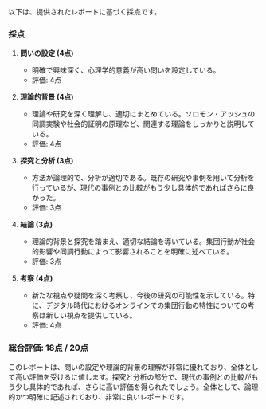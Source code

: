 以下は、提供されたレポートに基づく採点です。

### 採点

1. **問いの設定 (4点)**
   - 明確で興味深く、心理学的意義が高い問いを設定している。
   - 評価: 4点

2. **理論的背景 (4点)**
   - 理論や研究を深く理解し、適切にまとめている。ソロモン・アッシュの同調実験や社会的証明の原理など、関連する理論をしっかりと説明している。
   - 評価: 4点

3. **探究と分析 (3点)**
   - 方法が論理的で、分析が適切である。既存の研究や事例を用いて分析を行っているが、現代の事例との比較がもう少し具体的であればさらに良かった。
   - 評価: 3点

4. **結論 (3点)**
   - 理論的背景と探究を踏まえ、適切な結論を導いている。集団行動が社会的影響や同調行動によって影響されることを明確に述べている。
   - 評価: 3点

5. **考察 (4点)**
   - 新たな視点や疑問を深く考察し、今後の研究の可能性を示している。特に、デジタル時代におけるオンラインでの集団行動の特性についての考察は新しい視点を提供している。
   - 評価: 4点

### 総合評価: 18点 / 20点

このレポートは、問いの設定や理論的背景の理解が非常に優れており、全体として高い評価を受けるに値します。探究と分析の部分で、現代の事例との比較がもう少し具体的であれば、さらに高い評価を得られたでしょう。全体として、論理的かつ明確に記述されており、非常に良いレポートです。